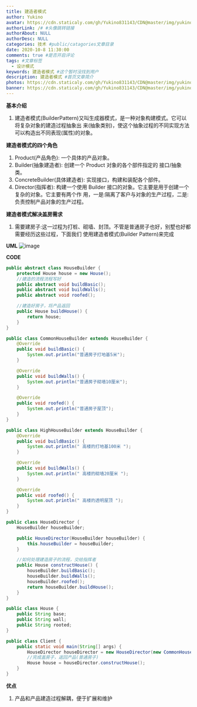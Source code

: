```yaml
---
title: 建造者模式
author: Yukino
avatar: https://cdn.staticaly.com/gh/Yukino831143/CDN@master/img/yukino/avatar/a26.ico #头像地址
authorLink: /# #头像跳转链接
authorAbout: NULL
authorDesc: NULL
categories: 技术 #public/catagories文章目录
date: 2020-10-8 11:30:00
comments: true #是否开启评论
tags: #文章标签
  - 设计模式
keywords: 建造者模式 #这个暂时没找到用户
description: 建造者模式 #首页文章简介
photos: https://cdn.staticaly.com/gh/Yukino831143/CDN@master/img/yukino/article_cover/ #首页的文章的封面图
banner: https://cdn.staticaly.com/gh/Yukino831143/CDN@master/img/yukino/banner/1.jpg #文章详情页的banner
---
```

**基本介绍**
1. 建造者模式(BuilderPattern)又叫生成器模式，是一种对象构建模式。它可以将复杂对象的建造过程抽象出 来(抽象类别)，使这个抽象过程的不同实现方法可以构造出不同表现(属性)的对象。


**建造者模式的四个角色**
1. Product(产品角色): 一个具体的产品对象。
2. Builder(抽象建造者): 创建一个 Product 对象的各个部件指定的 接口/抽象类。
3.  ConcreteBuilder(具体建造者): 实现接口，构建和装配各个部件。
3. Director(指挥者): 构建一个使用 Builder 接口的对象。它主要是用于创建一个复杂的对象。它主要有两个作
 用，一是:隔离了客户与对象的生产过程，二是:负责控制产品对象的生产过程。

**建造者模式解决盖房需求**
1. 需要建房子:这一过程为打桩、砌墙、封顶。不管是普通房子也好，别墅也好都需要经历这些过程，下面我们 使用建造者模式(Builder Pattern)来完成

**UML**
![image](https://cdn.staticaly.com/gh/Yukino831143/CDN@master/blogImageHosting/Snipaste_2020-10-08_11-47-58.jpg)

**CODE**
```Java
public abstract class HouseBuilder {
    protected House house = new House();
    //建造的流程流程写好
    public abstract void buildBasic();
    public abstract void buildWalls();
    public abstract void roofed();

    //建造好房子，将产品返回
    public House buildHouse() {
        return house;
    }
}
```
```Java
public class CommonHouseBuilder extends HouseBuilder {
    @Override
    public void buildBasic() {
        System.out.println("普通房子打地基5米");
    }

    @Override
    public void buildWalls() {
        System.out.println("普通房子砌墙10厘米");
    }

    @Override
    public void roofed() {
        System.out.println("普通房子屋顶");
    }
}
```
```Java
public class HighHouseBuilder extends HouseBuilder {
    @Override
    public void buildBasic() {
        System.out.println(" 高楼的打地基100米 ");
    }

    @Override
    public void buildWalls() {
        System.out.println(" 高楼的砌墙20厘米 ");
    }

    @Override
    public void roofed() {
        System.out.println(" 高楼的透明屋顶 ");
    }
}
```
```Java
public class HouseDirector {
    HouseBuilder houseBuilder;

    public HouseDirector(HouseBuilder houseBuilder) {
        this.houseBuilder = houseBuilder;
    }

    //如何处理建造房子的流程，交给指挥者
    public House constructHouse() {
        houseBuilder.buildBasic();
        houseBuilder.buildWalls();
        houseBuilder.roofed();
        return houseBuilder.buildHouse();
    }
}
```
```Java
public class House {
    public String base;
    public String wall;
    public String rooted;
}
```
```Java
public class Client {
    public static void main(String[] args) {
        HouseDirector houseDirector = new HouseDirector(new CommonHouseBuilder());
        //完成盖房子，返回产品(普通房子)
        House house = houseDirector.constructHouse();
    }
}
```

**优点**
1. 产品和产品建造过程解耦，便于扩展和维护